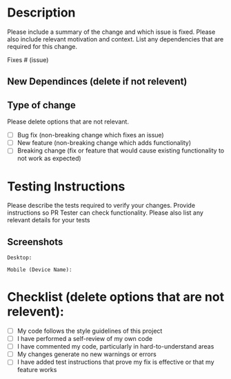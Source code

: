 # Description
Please include a summary of the change and which issue is fixed. Please also include relevant motivation and context. List any dependencies that are required for this change.

Fixes # (issue)

## New Dependinces (delete if not relevent)

## Type of change
Please delete options that are not relevant.
- [ ] Bug fix (non-breaking change which fixes an issue)
- [ ] New feature (non-breaking change which adds functionality)
- [ ] Breaking change (fix or feature that would cause existing functionality to not work as expected)

# Testing Instructions
Please describe the tests required to verify your changes. Provide instructions so PR Tester can check functionality. Please also list any relevant details for your tests

## Screenshots

`Desktop:`

`Mobile (Device Name):`

# Checklist (delete options that are not relevent):
- [ ] My code follows the style guidelines of this project
- [ ] I have performed a self-review of my own code
- [ ] I have commented my code, particularly in hard-to-understand areas
- [ ] My changes generate no new warnings or errors
- [ ] I have added test instructions that prove my fix is effective or that my feature works
